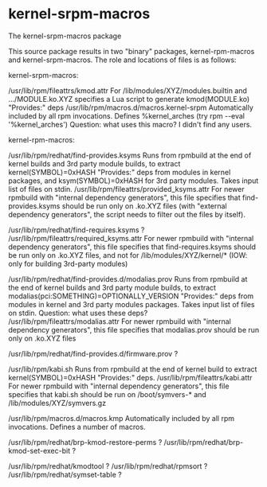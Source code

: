 # kernel-srpm-macros

The kernel-srpm-macros package

This source package results in two "binary" packages, kernel-rpm-macros
and kernel-srpm-macros. The role and locations of files is as follows:

kernel-srpm-macros:

/usr/lib/rpm/fileattrs/kmod.attr
	For /lib/modules/XYZ/modules.builtin and .../MODULE.ko.XYZ
	specifies a Lua script to generate kmod(MODULE.ko)
	"Provides:" deps
/usr/lib/rpm/macros.d/macros.kernel-srpm
	Automatically included by all rpm invocations.
	Defines %kernel_arches (try rpm --eval '%kernel_arches')
		Question: what uses this macro? I didn't find any users.

kernel-rpm-macros:

/usr/lib/rpm/redhat/find-provides.ksyms
	Runs from rpmbuild at the end of kernel builds and 3rd party module
	builds, to extract
	kernel(SYMBOL)=0xHASH "Provides:" deps from modules in kernel packages,
	and ksym(SYMBOL)=0xHASH for 3rd party modules.
	Takes input list of files on stdin.
/usr/lib/rpm/fileattrs/provided_ksyms.attr
	For newer rpmbuild with "internal dependency generators",
	this file specifies that find-provides.ksyms should be run
	only on .ko.XYZ files
	(with "external dependency generators", the script needs to
	filter out the files by itself).

/usr/lib/rpm/redhat/find-requires.ksyms
	?
/usr/lib/rpm/fileattrs/required_ksyms.attr
	For newer rpmbuild with "internal dependency generators",
	this file specifies that find-requires.ksyms should be run
	only on .ko.XYZ files, and not for /lib/modules/XYZ/kernel/*
	(IOW: only for building 3rd-party modules)

/usr/lib/rpm/redhat/find-provides.d/modalias.prov
	Runs from rpmbuild at the end of kernel builds and 3rd party module
	builds, to extract
	modalias(pci:SOMETHING)=OPTIONALLY_VERSION "Provides:" deps from modules
	in kernel and 3rd party modules packages.
	Takes input list of files on stdin.
		Question: what uses these deps?
/usr/lib/rpm/fileattrs/modalias.attr
	For newer rpmbuild with "internal dependency generators",
	this file specifies that modalias.prov should be run
	only on .ko.XYZ files

/usr/lib/rpm/redhat/find-provides.d/firmware.prov
	?

/usr/lib/rpm/kabi.sh
	Runs from rpmbuild at the end of kernel build to extract
	kernel(SYMBOL)=0xHASH "Provides:" deps.
/usr/lib/rpm/fileattrs/kabi.attr
	For newer rpmbuild with "internal dependency generators",
	this file specifies that kabi.sh should be run on
	/boot/symvers-* and /lib/modules/XYZ/symvers.gz

/usr/lib/rpm/macros.d/macros.kmp
	Automatically included by all rpm invocations.
	Defines a number of macros.

/usr/lib/rpm/redhat/brp-kmod-restore-perms
	?
/usr/lib/rpm/redhat/brp-kmod-set-exec-bit
	?

/usr/lib/rpm/redhat/kmodtool
	?
/usr/lib/rpm/redhat/rpmsort
	?
/usr/lib/rpm/redhat/symset-table
	?
